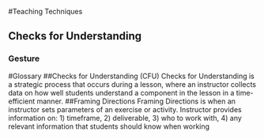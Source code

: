 #Teaching Techniques
## Checks for Understanding
### Gesture


#Glossary
##Checks for Understanding (CFU)
Checks for Understanding is a strategic process that occurs during a lesson, where an instructor collects data on how well students understand a component in the lesson in a time-efficient manner. 
##Framing Directions
Framing Directions is when an instructor sets parameters of an exercise or activity. Instructor provides information on: 1) timeframe, 2) deliverable, 3) who to work with, 4) any relevant information that students should know when working
##

